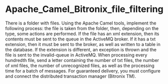 # Apache_Camel_Bitronix_file_filtering
There is a folder with files. Using the Apache Camel tools, 
implement the following process: the file is taken from the folder, 
then, depending on the type, some actions are performed. If the file 
has an xml extension, then its contents must be sent to the queue in the 
ActiveMQ broker. If it has a txt extension, then it must be sent to the broker, 
as well as written to a table in the database. If the extension is different, 
an exception is thrown and the file is sent to the invalid-queue in ActiveMQ. 
When processing every hundredth file, send a letter containing the number of txt files, 
the number of xml files, the number of unrecognized files, as well as the processing 
time for a batch of messages. For guaranteed delivery, you must configure and connect 
the distributed transaction manager (Bitronix TM).
